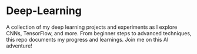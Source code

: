 # Deep-Learning
A collection of my deep learning projects and experiments as I explore CNNs, TensorFlow, and more. From beginner steps to advanced techniques, this repo documents my progress and learnings. Join me on this AI adventure! 

